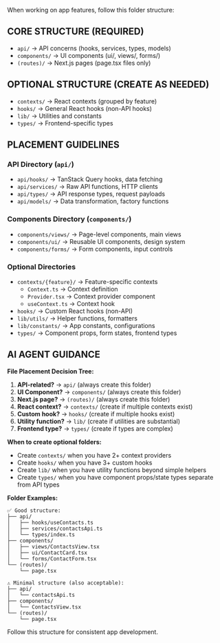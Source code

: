 When working on app features, follow this folder structure:

## CORE STRUCTURE (REQUIRED)

- `api/` → API concerns (hooks, services, types, models)
- `components/` → UI components (ui/, views/, forms/)
- `(routes)/` → Next.js pages (page.tsx files only)

## OPTIONAL STRUCTURE (CREATE AS NEEDED)

- `contexts/` → React contexts (grouped by feature)
- `hooks/` → General React hooks (non-API hooks)
- `lib/` → Utilities and constants
- `types/` → Frontend-specific types

## PLACEMENT GUIDELINES

### API Directory (`api/`)

- `api/hooks/` → TanStack Query hooks, data fetching
- `api/services/` → Raw API functions, HTTP clients
- `api/types/` → API response types, request payloads
- `api/models/` → Data transformation, factory functions

### Components Directory (`components/`)

- `components/views/` → Page-level components, main views
- `components/ui/` → Reusable UI components, design system
- `components/forms/` → Form components, input controls

### Optional Directories

- `contexts/{feature}/` → Feature-specific contexts
    - `Context.ts` → Context definition
    - `Provider.tsx` → Context provider component
    - `useContext.ts` → Context hook
- `hooks/` → Custom React hooks (non-API)
- `lib/utils/` → Helper functions, formatters
- `lib/constants/` → App constants, configurations
- `types/` → Component props, form states, frontend types

## AI AGENT GUIDANCE

**File Placement Decision Tree:**

1. **API-related?** → `api/` (always create this folder)
2. **UI Component?** → `components/` (always create this folder)
3. **Next.js page?** → `(routes)/` (always create this folder)
4. **React context?** → `contexts/` (create if multiple contexts exist)
5. **Custom hook?** → `hooks/` (create if multiple hooks exist)
6. **Utility function?** → `lib/` (create if utilities are substantial)
7. **Frontend type?** → `types/` (create if types are complex)

**When to create optional folders:**

- Create `contexts/` when you have 2+ context providers
- Create `hooks/` when you have 3+ custom hooks
- Create `lib/` when you have utility functions beyond simple helpers
- Create `types/` when you have component props/state types separate from API types

**Folder Examples:**

```
✅ Good structure:
├── api/
│   ├── hooks/useContacts.ts
│   ├── services/contactsApi.ts
│   └── types/index.ts
├── components/
│   ├── views/ContactsView.tsx
│   ├── ui/ContactCard.tsx
│   └── forms/ContactForm.tsx
└── (routes)/
    └── page.tsx

⚠️ Minimal structure (also acceptable):
├── api/
│   └── contactsApi.ts
├── components/
│   └── ContactsView.tsx
└── (routes)/
    └── page.tsx
```

Follow this structure for consistent app development.
